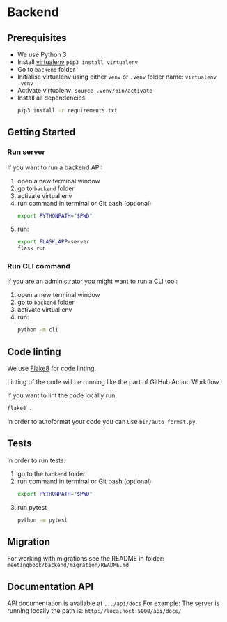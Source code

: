 # Backend

## Prerequisites

- We use Python 3
- Install [virtualenv](https://virtualenv.pypa.io/en/latest/index.html) `pip3 install virtualenv`
- Go to `backend` folder
- Initialise virtualenv using either `venv` or `.venv` folder name: `virtualenv .venv`
- Activate virtualenv: `source .venv/bin/activate`
- Install all dependencies
    ```bash
    pip3 install -r requirements.txt   
    ```

## Getting Started

### Run server

If you want to run a backend API:

1. open a new terminal window
2. go to `backend` folder
3. activate virtual env 
4. run command in terminal or Git bash (optional)
    ```bash
    export PYTHONPATH="$PWD"
    ```
5. run:
    ```bash
    export FLASK_APP=server
    flask run
   
    ```

### Run CLI command

If you are an administrator you might want to run a CLI tool:

1. open a new terminal window
2. go to `backend` folder
3. activate virtual env
4. run:
    ```bash
    python -m cli
    ```

## Code linting

We use [Flake8](https://flake8.pycqa.org/en/2.5.5/index.html) for code linting.

Linting of the code will be running like the part of GitHub Action Workflow.

If you want to lint the code locally run:
```bash
flake8 .
```

In order to autoformat your code you can use `bin/auto_format.py`.

## Tests

In order to run tests:
1. go to the `backend` folder
2. run command in terminal or Git bash (optional)
    ```bash
    export PYTHONPATH="$PWD"
    ```
3. run pytest
    ```bash
    python -m pytest
    ```

## Migration

For working with migrations see the README in folder: `meetingbook/backend/migration/README.md`


## Documentation API

API documentation is available at ```.../api/docs```
For example: 
The server is running locally the path is: ```http://localhost:5000/api/docs/```